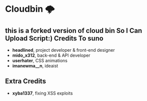 # Cloudbin 🌩️

this is a forked version of cloud bin So I Can Upload Script:) Credits To suno
---

* **headlined**, project developer & front-end designer
* **mido_x312**, back-end & API developer
* **userhater**, CSS animations
* **imanewma__n**, ideaist

## Extra Credits
* **xyba1337**, fixing XSS exploits
